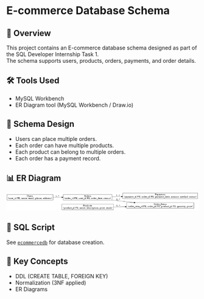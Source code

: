 # E-commerce Database Schema

## 📌 Overview
This project contains an E-commerce database schema designed as part of the SQL Developer Internship Task 1.  
The schema supports users, products, orders, payments, and order details.

## 🛠 Tools Used
- MySQL Workbench
- ER Diagram tool (MySQL Workbench / Draw.io)

## 📂 Schema Design
- Users can place multiple orders.
- Each order can have multiple products.
- Each product can belong to multiple orders.
- Each order has a payment record.

## 📊 ER Diagram
![ER Diagram](ecommerce_er_diagram.png)

## 📜 SQL Script
See [`ecommercedb`](ecommercedb.sql) for database creation.

## 🎯 Key Concepts
- DDL (CREATE TABLE, FOREIGN KEY)
- Normalization (3NF applied)
- ER Diagrams
